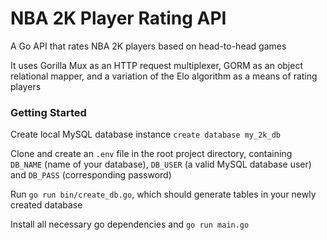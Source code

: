 # NBA 2K Player Rating API
A Go API that rates NBA 2K players based on head-to-head games

It uses Gorilla Mux as an HTTP request multiplexer, GORM as an object relational mapper, and a variation of the Elo algorithm as a means of rating players

### Getting Started
  Create local MySQL database instance
    `create database my_2k_db`

  Clone and create an `.env` file in the root project directory, containing `DB_NAME` (name of your database), `DB_USER` (a valid MySQL database user) and `DB_PASS` (corresponding password)

  Run `go run bin/create_db.go`, which should generate tables in your newly created database

  Install all necessary go dependencies and `go run main.go`

